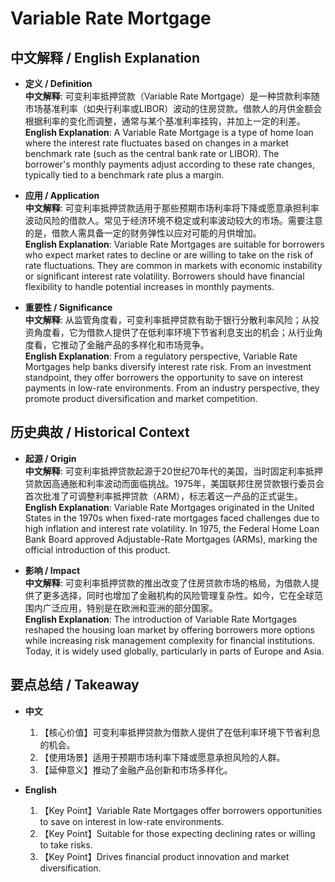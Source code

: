 # Variable Rate Mortgage

## 中文解释 / English Explanation

* **定义 / Definition**  
  **中文解释**: 可变利率抵押贷款（Variable Rate Mortgage）是一种贷款利率随市场基准利率（如央行利率或LIBOR）波动的住房贷款。借款人的月供金额会根据利率的变化而调整，通常与某个基准利率挂钩，并加上一定的利差。  
  **English Explanation**: A Variable Rate Mortgage is a type of home loan where the interest rate fluctuates based on changes in a market benchmark rate (such as the central bank rate or LIBOR). The borrower's monthly payments adjust according to these rate changes, typically tied to a benchmark rate plus a margin.

* **应用 / Application**  
  **中文解释**: 可变利率抵押贷款适用于那些预期市场利率将下降或愿意承担利率波动风险的借款人。常见于经济环境不稳定或利率波动较大的市场。需要注意的是，借款人需具备一定的财务弹性以应对可能的月供增加。  
  **English Explanation**: Variable Rate Mortgages are suitable for borrowers who expect market rates to decline or are willing to take on the risk of rate fluctuations. They are common in markets with economic instability or significant interest rate volatility. Borrowers should have financial flexibility to handle potential increases in monthly payments.

* **重要性 / Significance**  
  **中文解释**: 从监管角度看，可变利率抵押贷款有助于银行分散利率风险；从投资角度看，它为借款人提供了在低利率环境下节省利息支出的机会；从行业角度看，它推动了金融产品的多样化和市场竞争。  
  **English Explanation**: From a regulatory perspective, Variable Rate Mortgages help banks diversify interest rate risk. From an investment standpoint, they offer borrowers the opportunity to save on interest payments in low-rate environments. From an industry perspective, they promote product diversification and market competition.

## 历史典故 / Historical Context

* **起源 / Origin**  
  **中文解释**: 可变利率抵押贷款起源于20世纪70年代的美国，当时固定利率抵押贷款因高通胀和利率波动而面临挑战。1975年，美国联邦住房贷款银行委员会首次批准了可调整利率抵押贷款（ARM），标志着这一产品的正式诞生。  
  **English Explanation**: Variable Rate Mortgages originated in the United States in the 1970s when fixed-rate mortgages faced challenges due to high inflation and interest rate volatility. In 1975, the Federal Home Loan Bank Board approved Adjustable-Rate Mortgages (ARMs), marking the official introduction of this product.

* **影响 / Impact**  
  **中文解释**: 可变利率抵押贷款的推出改变了住房贷款市场的格局，为借款人提供了更多选择，同时也增加了金融机构的风险管理复杂性。如今，它在全球范围内广泛应用，特别是在欧洲和亚洲的部分国家。  
  **English Explanation**: The introduction of Variable Rate Mortgages reshaped the housing loan market by offering borrowers more options while increasing risk management complexity for financial institutions. Today, it is widely used globally, particularly in parts of Europe and Asia.

## 要点总结 / Takeaway

* **中文**  
  1. 【核心价值】可变利率抵押贷款为借款人提供了在低利率环境下节省利息的机会。
  2. 【使用场景】适用于预期市场利率下降或愿意承担风险的人群。
  3. 【延伸意义】推动了金融产品创新和市场多样化。

* **English**  
  1. 【Key Point】Variable Rate Mortgages offer borrowers opportunities to save on interest in low-rate environments.
  2. 【Key Point】Suitable for those expecting declining rates or willing to take risks.
  3. 【Key Point】Drives financial product innovation and market diversification.